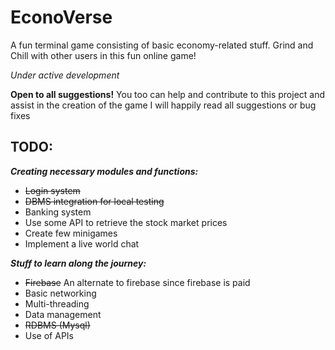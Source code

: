 # EconoVerse
A fun terminal game consisting of basic economy-related stuff. Grind and Chill with other users in this fun online game!

*Under active development*

**Open to all suggestions!** You too can help and contribute to this project and assist in the creation of the game
I will happily read all suggestions or bug fixes
## TODO:

***Creating necessary modules and functions:***
- ~~Login system~~
- ~~DBMS integration for local testing~~
- Banking system
- Use some API to retrieve the stock market prices
- Create few minigames
- Implement a live world chat

***Stuff to learn along the journey:***
- ~~Firebase~~ An alternate to firebase since firebase is paid
- Basic networking
- Multi-threading
- Data management
- ~~RDBMS (Mysql)~~
- Use of APIs
